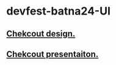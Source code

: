 # devfest-batna24-UI
## [Chekcout design.](https://www.figma.com/design/00b1UlEKlRNEcsYGtijo1A/name-waiting?node-id=16-6194&t=3CORMSABGZRvlRXH-1)


## [Chekcout presentaiton.](https://www.figma.com/slides/8VtrErbYsx8B36VMYuamR3/Untitled?node-id=15-780&t=hGsfn0767lEYT7rR-1)
